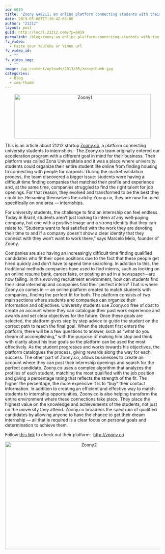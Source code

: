 ```yaml
---
id: 6019
title: 'Zoony &#8211; an online platform connecting students with their dream internships'
date: 2013-05-06T17:30:42-03:00
author: "21212"
layout: post
guid: http://local.21212.com/?p=6019
permalink: /blog/zoony-an-online-platform-connecting-students-with-their-dream-internships/
fv_video:
  - Paste your YouTube or Vimeo url
fv_video_id:
  - ""
fv_video_img:
  - ""
image: /wp-content/uploads/2013/05/zoonythumb.jpg
categories:
  - Blog
  - com-thumb
---
```

<p dir="ltr" style="text-align: center;">
  <a href="http://zoony.co/"><img class="size-full wp-image-6031 aligncenter" alt="Zoony1" src="http://local.21212.com/wp-content/uploads/2013/05/Zoony1.png" width="444" height="145" srcset="http://localhost:8080/wp-content/uploads/2013/05/Zoony1.png 444w, http://localhost:8080/wp-content/uploads/2013/05/Zoony1-300x97.png 300w" sizes="(max-width: 444px) 100vw, 444px" /></a>
</p>

<p dir="ltr">
  This is an article about 21212 startup <a href="http://zoony.co/">Zoony.co</a>, a platform connecting university students to internships.  The Zoony.co team originally entered our acceleration program with a different goal in mind for their business. Their platform was called Zona Universitária and it was a place where university students could organize their entire student life online from finding housing to connecting with people for carpools. During the market validation process, the team discovered a bigger issue: students were having a difficult time finding companies that matched their profile and experience and, at the same time, companies struggled to find the right talent for job openings. For that reason, they evolved and transformed to be the best they could be. Renaming themselves the catchy Zoony.co, they are now focused specifically on one area &#8212; internships.
</p>

<p dir="ltr">
  For university students, the challenge to find an internship can feel endless. Today in Brazil, students aren’t just looking to intern at any well-paying company, but one with a positive image and a strong identity that they can relate to. “Students want to feel satisfied with the work they are devoting their time to and if a company doesn’t show a clear identity that they connect with they won’t want to work there,” says Marcelo Melo, founder of Zoony.
</p>

Companies are also having an increasingly difficult time finding qualified candidates who fit their open positions due to the fact that these people get hired quickly and don’t have to spend time searching. In addition to this, the traditional methods companies have used to find interns, such as looking on an online resume bank, career fairs, or posting an ad in a newspaper—are now failing. In this evolving recruitment environment, how can students find their ideal internship and companies find their perfect intern? That is where Zoony.co comes in &#8212; an online platform created to match students with companies, finding the perfect fit for both. The platform consists of two main sections where students and companies can organize their information and objectives. University students use Zoony.co free of cost to create an account where they can catalogue their past work experience and awards and set clear objectives for the future. Once these goals are selected, the platform gives step by step advice to guide the student on the correct path to reach the final goal. When the student first enters the platform, there will be a few questions to answer, such as “what do you dream of accomplishing,” with the purpose of making him stop and think with clarity about his true goals so the platform can be used the most effectively. As the student progresses and works towards his objectives, the platform catalogues the process, giving rewards along the way for each success. The other part of Zoony.co, allows businesses to create an account where they can post their internship openings and search for the perfect candidate. Zoony.co uses a complex algorithm that analyzes the profiles of each student, matching the most qualified with the job position and giving a percentage rating that reflects the strength of the fit. The higher the percentage, the more expensive it is to “buy” their contact information. In addition to creating an efficient and effective way to match students to internship opportunities, Zoony.co is also helping transform the entire environment where these connections take place. They place the highest value on the knowledge and achievements of the students, not just on the university they attend. Zoony.co broadens the spectrum of qualified candidates by allowing anyone to have the chance to get their dream internship &#8212; all that is required is a clear focus on personal goals and determination to achieve them.

Follow [this link](http://zoony.co) to check out their platform:  <a href="http://zoony.co/" target="_blank">http://zoony.co</a>

<p style="text-align: center;">
  <a href="http://local.21212.com/wp-content/uploads/2013/05/Zoony2.png"><img class="wp-image-6032 aligncenter" alt="Zoony2" src="http://local.21212.com/wp-content/uploads/2013/05/Zoony2-1024x676.png" width="531" height="351" srcset="http://localhost:8080/wp-content/uploads/2013/05/Zoony2-1024x676.png 1024w, http://localhost:8080/wp-content/uploads/2013/05/Zoony2-300x198.png 300w, http://localhost:8080/wp-content/uploads/2013/05/Zoony2.png 1349w" sizes="(max-width: 531px) 100vw, 531px" /></a>
</p>